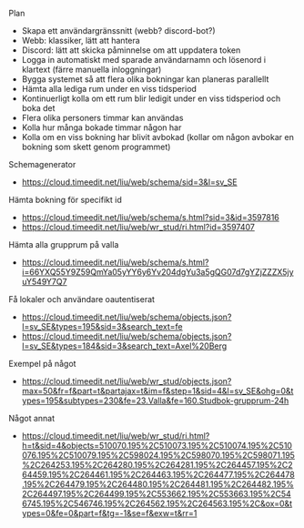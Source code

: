 Plan
- Skapa ett användargränssnitt (webb? discord-bot?)
 - Webb: klassiker, lätt att hantera
 - Discord: lätt att skicka påminnelse om att uppdatera token
- Logga in automatiskt med sparade användarnamn och lösenord i klartext (färre manuella inloggningar)
- Bygga systemet så att flera olika bokningar kan planeras parallellt
- Hämta alla lediga rum under en viss tidsperiod
- Kontinuerligt kolla om ett rum blir ledigit under en viss tidsperiod och boka det
- Flera olika personers timmar kan användas 
- Kolla hur många bokade timmar någon har
- Kolla om en viss bokning har blivit avbokad (kollar om någon avbokar en bokning som skett genom programmet)


Schemagenerator
- https://cloud.timeedit.net/liu/web/schema/sid=3&l=sv_SE

Hämta bokning för specifikt id
- https://cloud.timeedit.net/liu/web/schema/s.html?sid=3&id=3597816
- https://cloud.timeedit.net/liu/web/wr_stud/ri.html?id=3597407

Hämta alla grupprum på valla
- https://cloud.timeedit.net/liu/web/schema/s.html?i=66YXQ55Y9Z59QmYa05yYY6y6Yv204dgYu3a5gQG07d7gYZjZZZX5jyuY549Y7Q7

Få lokaler och användare oautentiserat 
- https://cloud.timeedit.net/liu/web/schema/objects.json?l=sv_SE&types=195&sid=3&search_text=fe
- https://cloud.timeedit.net/liu/web/schema/objects.json?l=sv_SE&types=184&sid=3&search_text=Axel%20Berg

Exempel på något
- https://cloud.timeedit.net/liu/web/wr_stud/objects.json?max=50&fr=f&part=t&partajax=t&im=f&step=1&sid=4&l=sv_SE&ohg=0&types=195&subtypes=230&fe=23.Valla&fe=160.Studbok-grupprum-24h

Något annat
- https://cloud.timeedit.net/liu/web/wr_stud/ri.html?h=t&sid=4&objects=510070.195%2C510073.195%2C510074.195%2C510076.195%2C510079.195%2C598024.195%2C598070.195%2C598071.195%2C264253.195%2C264280.195%2C264281.195%2C264457.195%2C264459.195%2C264461.195%2C264463.195%2C264477.195%2C264478.195%2C264479.195%2C264480.195%2C264481.195%2C264482.195%2C264497.195%2C264499.195%2C553662.195%2C553663.195%2C546745.195%2C546746.195%2C264562.195%2C264563.195%2C&ox=0&types=0&fe=0&part=f&tg=-1&se=f&exw=t&rr=1


